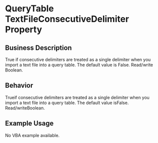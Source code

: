 # QueryTable TextFileConsecutiveDelimiter Property

## Business Description
True if consecutive delimiters are treated as a single delimiter when you import a text file into a query table. The default value is False. Read/write Boolean.

## Behavior
Trueif consecutive delimiters are treated as a single delimiter when you import a text file into a query table. The default value isFalse. Read/writeBoolean.

## Example Usage
No VBA example available.